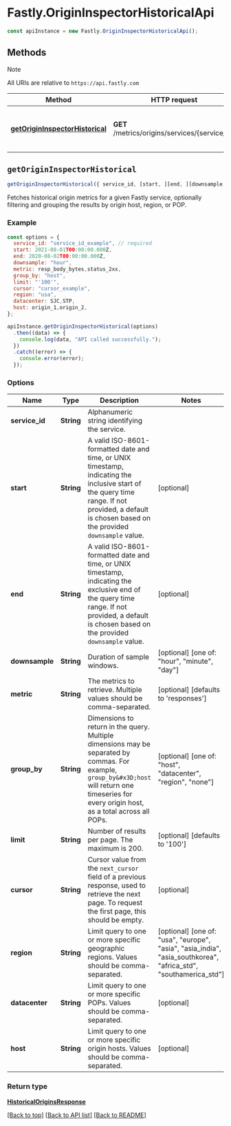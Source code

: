 # Fastly.OriginInspectorHistoricalApi

```javascript
const apiInstance = new Fastly.OriginInspectorHistoricalApi();
```
## Methods

> [!NOTE]
> All URIs are relative to `https://api.fastly.com`

Method | HTTP request | Description
------ | ------------ | -----------
[**getOriginInspectorHistorical**](OriginInspectorHistoricalApi.md#getOriginInspectorHistorical) | **GET** /metrics/origins/services/{service_id} | Get historical origin data for a service


## `getOriginInspectorHistorical`

```javascript
getOriginInspectorHistorical({ service_id, [start, ][end, ][downsample, ][metric, ][group_by, ][limit, ][cursor, ][region, ][datacenter, ][host] })
```

Fetches historical origin metrics for a given Fastly service, optionally filtering and grouping the results by origin host, region, or POP. 

### Example

```javascript
const options = {
  service_id: "service_id_example", // required
  start: 2021-08-01T00:00:00.000Z,
  end: 2020-08-02T00:00:00.000Z,
  downsample: "hour",
  metric: resp_body_bytes,status_2xx,
  group_by: "host",
  limit: "'100'",
  cursor: "cursor_example",
  region: "usa",
  datacenter: SJC,STP,
  host: origin_1,origin_2,
};

apiInstance.getOriginInspectorHistorical(options)
  .then((data) => {
    console.log(data, "API called successfully.");
  })
  .catch((error) => {
    console.error(error);
  });
```

### Options

Name | Type | Description  | Notes
------------- | ------------- | ------------- | -------------
**service_id** | **String** | Alphanumeric string identifying the service. |
**start** | **String** | A valid ISO-8601-formatted date and time, or UNIX timestamp, indicating the inclusive start of the query time range. If not provided, a default is chosen based on the provided `downsample` value. | [optional]
**end** | **String** | A valid ISO-8601-formatted date and time, or UNIX timestamp, indicating the exclusive end of the query time range. If not provided, a default is chosen based on the provided `downsample` value. | [optional]
**downsample** | **String** | Duration of sample windows. | [optional] [one of: "hour", "minute", "day"]
**metric** | **String** | The metrics to retrieve. Multiple values should be comma-separated. | [optional] [defaults to 'responses']
**group_by** | **String** | Dimensions to return in the query. Multiple dimensions may be separated by commas. For example, `group_by&#x3D;host` will return one timeseries for every origin host, as a total across all POPs.  | [optional] [one of: "host", "datacenter", "region", "none"]
**limit** | **String** | Number of results per page. The maximum is 200. | [optional] [defaults to '100']
**cursor** | **String** | Cursor value from the `next_cursor` field of a previous response, used to retrieve the next page. To request the first page, this should be empty. | [optional]
**region** | **String** | Limit query to one or more specific geographic regions. Values should be comma-separated.  | [optional] [one of: "usa", "europe", "asia", "asia_india", "asia_southkorea", "africa_std", "southamerica_std"]
**datacenter** | **String** | Limit query to one or more specific POPs. Values should be comma-separated. | [optional]
**host** | **String** | Limit query to one or more specific origin hosts. Values should be comma-separated. | [optional]

### Return type

[**HistoricalOriginsResponse**](HistoricalOriginsResponse.md)


[[Back to top]](#) [[Back to API list]](../../README.md#endpoints)
[[Back to README]](../../README.md)
